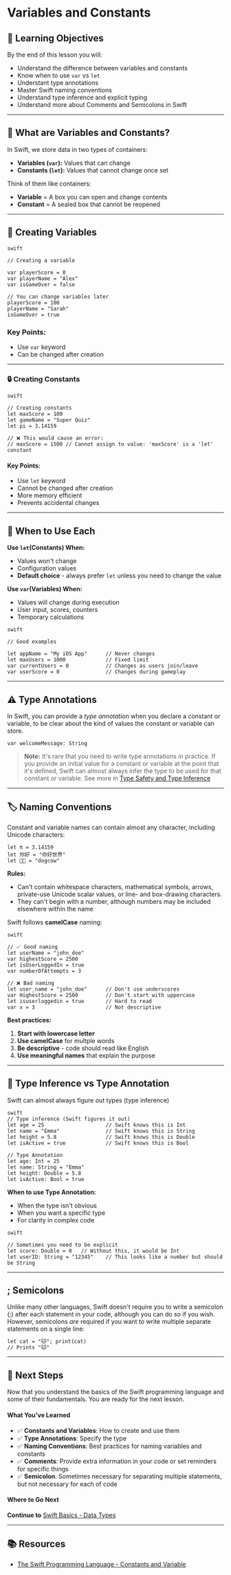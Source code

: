 # Variables and Constants

## 🎯 Learning Objectives

By the end of this lesson you will:

- Understand the difference between variables and constants
- Know when to use `var` vs `let`
- Understant type annotations
- Master Swift naming conventions
- Understand type inference and explicit typing
- Understand more about Comments and Semicolons in Swift

---

## 📝 What are Variables and Constants?
In Swift, we store data in two types of containers:
- **Variables (`var`):** Values that can change
- **Constants (`let`):** Values that cannot change once set

Think of them like containers:
- **Variable** = A box you can open and change contents
- **Constant** = A sealed box that cannot be reopened

---

## 🔧 Creating Variables

```
swift

// Creating a variable

var playerScore = 0
var playerName = "Alex"
var isGameOver = false

// You can change variables later
playerScore = 100
playerName = "Sarah"
isGameOver = true

```

### **Key Points:**
- Use `var` keyword
- Can be changed after creation

--- 

### 🔒 Creating Constants

```
swift

// Creating constants
let maxScore = 100
let gameName = "Super Quiz"
let pi = 3.14159

// ❌ This would cause an error:
// maxScore = 1500 // Cannot assign to value: 'maxScore' is a 'let' constant
```

#### **Key Points:**
- Use `let` keyword
- Cannot be changed after creation
- More memory efficient
- Prevents accidental changes

---

## 🎯 When to Use Each

**Use `let`(Constants) When:**
- Values won't change
- Configuration values
- **Default choice** - always prefer `let` unless you need to change the value

**Use `var`(Variables) When:**
- Values will change during execution
- User input, scores, counters
- Temporary calculations

```
swift

// Good examples

let appName = "My iOS App"      // Never changes
let maxUsers = 1000             // Fixed limit
var currentUsers = 0            // Changes as users join/leave
var userScore = 0               // Changes during gameplay

```

---
## ⚠️ Type Annotations
In Swift, you can provide a *type annotation* when you declare a constant or variable, to be clear about the kind of values the constant or variable can store.

`var welcomeMessage: String`

> **Note:** 
> It's rare that you need to write type annotations in practice. If you provide an initial value for a constant or variable at the point that it's defined, Swift can almost always infer the type to be used for that constant or variable. See more in [Type Safety and Type Inference](https://docs.swift.org/swift-book/documentation/the-swift-programming-language/thebasics/#Type-Safety-and-Type-Inference)

---

## 🏷️ Naming Conventions

Constant and variable names can contain almost any character, including Unicode characters:

```
let π = 3.14159
let 你好 = "你好世界"
let 🐶🐮 = "dogcow"
```

**Rules:**
- Can't contain whitespace characters, mathematical symbols, arrows, private-use Unicode scalar values, or line- and box-drawing characters.
- They can't begin with a number, although numbers may be included elsewhere within the name

Swift follows **camelCase** naming:

```
swift

// ✅ Good naming
let userName = "john_doe"
var highestScore = 2500
let isUserLoggedIn = true
var numberOfAttempts = 3

// ❌ Bad naming
let user_name = "john_doe"      // Don't use underscores
var HighestScore = 2500         // Don't start with uppercase
let isuserloggedin = true       // Hard to read
var x = 3                       // Not descriptive

```

**Best practices:**
  1. **Start with lowercase letter**
  2. **Use camelCase** for multple words
  3. **Be descriptive** - code should read like English
  4. **Use meaningful names** that explain the purpose

--- 

## 🎨 Type Inference vs Type Annotation

Swift can almost always figure out types (type inference) 

```
swift
// Type inference (Swift figures it out)
let age = 25                    // Swift knows this is Int
let name = "Emma"               // Swift knows this is String
let height = 5.8                // Swift knows this is Double
let isActive = true             // Swift knows this is Bool

// Type Annotation
let age: Int = 25
let name: String = "Emma"
let height: Double = 5.8
let isActive: Bool = true
```

**When to use Type Annotation:**
- When the type isn't obvious
- When you want a specific type
- For clarity in complex code

```
swift

// Sometimes you need to be explicit
let score: Double = 0   // Without this, it would be Int
let userID: String = "12345"    // This looks like a number but should be String

```
--- 

## ; Semicolons
Unlike many other languages, Swift doesn't require you to write a semicolon (;) after each statement in your code, although you can do so if you wish. However, semicolons *are* required if you want to write multiple separate statements on a single line:

```
let cat = "🐱"; print(cat)
// Prints "🐱"
```
---

## 🛫 Next Steps
Now that you understand the basics of the Swift programming language and some of their fundamentals. You are ready for the next lesson.

#### What You've Learned
- ✅ **Constants and Variables**: How to create and use them
- ✅ **Type Annotations**: Specify the type
- ✅ **Naming Conventions**: Best practices for naming variables and constants
- ✅ **Comments**: Provide extra information in your code or set reminders for specific things
- ✅ **Semicolon**: Sometimes necessary for separating multiple statements, but not necessary for each of code

#### Where to Go Next

**Continue to** [Swift Basics - Data Types](/Swift%20Fundamentals/Beginner/01-Swift%20Basics/02-Data%20Types.md)

--- 

## 📚 Resources
- [The Swift Programming Language - Constants and Variable](https://docs.swift.org/swift-book/documentation/the-swift-programming-language/thebasics#Constants-and-Variables)
  